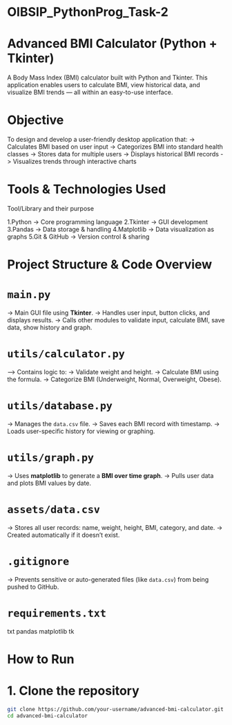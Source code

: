 # OIBSIP_PythonProg_Task-2

# Advanced BMI Calculator (Python + Tkinter)

A Body Mass Index (BMI) calculator built with Python and Tkinter. This application enables users to calculate BMI, view historical data, and visualize BMI trends — all within an easy-to-use interface.

# Objective

To design and develop a user-friendly desktop application that:
-> Calculates BMI based on user input
-> Categorizes BMI into standard health classes
-> Stores data for multiple users
-> Displays historical BMI records
-> Visualizes trends through interactive charts

# Tools & Technologies Used

Tool/Library and their purpose 

1.Python -> Core programming language
2.Tkinter -> GUI development
3.Pandas -> Data storage & handling
4.Matplotlib -> Data visualization as graphs
5.Git & GitHub -> Version control & sharing

# Project Structure & Code Overview

# `main.py`
-> Main GUI file using **Tkinter**.
-> Handles user input, button clicks, and displays results.
-> Calls other modules to validate input, calculate BMI, save data, show history and graph.

# `utils/calculator.py`
--> Contains logic to:
  -> Validate weight and height.
  -> Calculate BMI using the formula.
  -> Categorize BMI (Underweight, Normal, Overweight, Obese).

# `utils/database.py`
-> Manages the `data.csv` file.
-> Saves each BMI record with timestamp.
-> Loads user-specific history for viewing or graphing.

# `utils/graph.py`
-> Uses **matplotlib** to generate a **BMI over time graph**.
-> Pulls user data and plots BMI values by date.

# `assets/data.csv`
-> Stores all user records: name, weight, height, BMI, category, and date.
-> Created automatically if it doesn’t exist.

# `.gitignore`
-> Prevents sensitive or auto-generated files (like `data.csv`) from being pushed to GitHub.

# `requirements.txt`
txt
pandas
matplotlib
tk


# How to Run

# 1. Clone the repository
```bash
git clone https://github.com/your-username/advanced-bmi-calculator.git
cd advanced-bmi-calculator
